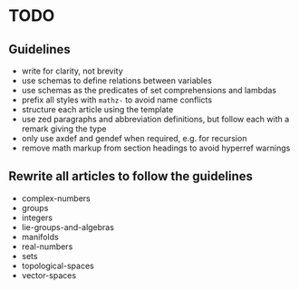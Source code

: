 # TODO

## Guidelines

* write for clarity, not brevity
* use schemas to define relations between variables
* use schemas as the predicates of set comprehensions and lambdas
* prefix all styles with `mathz-` to avoid name conflicts
* structure each article using the template
* use zed paragraphs and abbreviation definitions, but follow each with a remark giving the type
* only use axdef and gendef when required, e.g. for recursion
* remove math markup from section headings to avoid hyperref warnings

## Rewrite all articles to follow the guidelines

* complex-numbers
* groups
* integers
* lie-groups-and-algebras
* manifolds
* real-numbers
* sets
* topological-spaces
* vector-spaces


